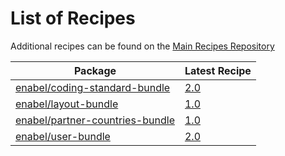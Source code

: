 # List of Recipes

Additional recipes can be found on the [Main Recipes Repository](https://github.com/symfony/recipes/blob/flex/main/RECIPES.md)

| Package | Latest Recipe |
| --- | --- |
| [enabel/coding-standard-bundle](https://packagist.org/packages/enabel/coding-standard-bundle) | [2.0](enabel/coding-standard-bundle/2.0) |
| [enabel/layout-bundle](https://packagist.org/packages/enabel/layout-bundle) | [1.0](enabel/layout-bundle/1.0) |
| [enabel/partner-countries-bundle](https://packagist.org/packages/enabel/partner-countries-bundle) | [1.0](enabel/partner-countries-bundle/1.0) |
| [enabel/user-bundle](https://packagist.org/packages/enabel/user-bundle) | [2.0](enabel/user-bundle/2.0) |